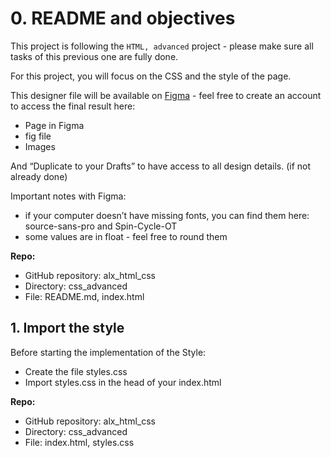# 0. README and objectives

This project is following the `HTML, advanced` project - please make sure all tasks of this previous one are fully done.

For this project, you will focus on the CSS and the style of the page.

This designer file will be available on [Figma](<https://www.figma.com/files/recents-and-sharing?fuid=1258486502774290861>) - feel free to create an account to access the final result here:

- Page in Figma
- fig file
- Images

And “Duplicate to your Drafts” to have access to all design details. (if not already done)

Important notes with Figma:

- if your computer doesn’t have missing fonts, you can find them here: source-sans-pro and Spin-Cycle-OT
- some values are in float - feel free to round them

**Repo:**

- GitHub repository: alx_html_css
- Directory: css_advanced
- File: README.md, index.html

## 1. Import the style

Before starting the implementation of the Style:

- Create the file styles.css
- Import styles.css in the head of your index.html

**Repo:**

- GitHub repository: alx_html_css
- Directory: css_advanced
- File: index.html, styles.css
